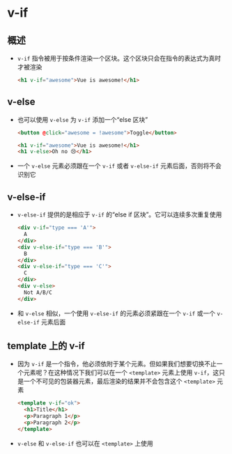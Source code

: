 # v-if

## 概述

+ `v-if` 指令被用于按条件渲染一个区块。这个区块只会在指令的表达式为真时才被渲染

  ```html
  <h1 v-if="awesome">Vue is awesome!</h1>
  ```

## v-else

+ 也可以使用 `v-else` 为 `v-if` 添加一个“else 区块”

  ```html
  <button @click="awesome = !awesome">Toggle</button>

  <h1 v-if="awesome">Vue is awesome!</h1>
  <h1 v-else>Oh no 😢</h1>
  ```

+ 一个 `v-else` 元素必须跟在一个 `v-if` 或者 `v-else-if` 元素后面，否则将不会识别它

## v-else-if

+ `v-else-if` 提供的是相应于 `v-if` 的“else if 区块”。它可以连续多次重复使用

  ```html
  <div v-if="type === 'A'">
    A
  </div>
  <div v-else-if="type === 'B'">
    B
  </div>
  <div v-else-if="type === 'C'">
    C
  </div>
  <div v-else>
    Not A/B/C
  </div>
  ```

+ 和 `v-else` 相似，一个使用 `v-else-if` 的元素必须紧跟在一个 `v-if` 或一个 `v-else-if` 元素后面

## template 上的 v-if

+ 因为 `v-if` 是一个指令，他必须依附于某个元素。但如果我们想要切换不止一个元素呢？在这种情况下我们可以在一个 `<template>` 元素上使用 `v-if`，这只是一个不可见的包装器元素，最后渲染的结果并不会包含这个 `<template>` 元素

    ```html
    <template v-if="ok">
      <h1>Title</h1>
      <p>Paragraph 1</p>
      <p>Paragraph 2</p>
    </template>
    ```

+ `v-else` 和 `v-else-if` 也可以在 `<template>` 上使用
